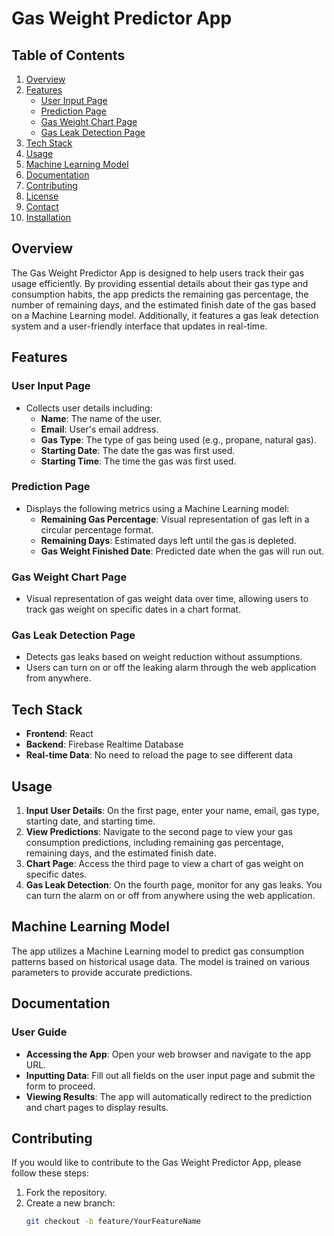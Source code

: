 # Gas Weight Predictor App

## Table of Contents

1. [Overview](#overview)
2. [Features](#features)
   - [User Input Page](#user-input-page)
   - [Prediction Page](#prediction-page)
   - [Gas Weight Chart Page](#gas-weight-chart-page)
   - [Gas Leak Detection Page](#gas-leak-detection-page)
3. [Tech Stack](#tech-stack)
4. [Usage](#usage)
5. [Machine Learning Model](#machine-learning-model)
6. [Documentation](#documentation)
7. [Contributing](#contributing)
8. [License](#license)
9. [Contact](#contact)
10. [Installation](#installation)

## Overview

The Gas Weight Predictor App is designed to help users track their gas usage efficiently. By providing essential details about their gas type and consumption habits, the app predicts the remaining gas percentage, the number of remaining days, and the estimated finish date of the gas based on a Machine Learning model. Additionally, it features a gas leak detection system and a user-friendly interface that updates in real-time.

## Features

### User Input Page
- Collects user details including:
  - **Name**: The name of the user.
  - **Email**: User's email address.
  - **Gas Type**: The type of gas being used (e.g., propane, natural gas).
  - **Starting Date**: The date the gas was first used.
  - **Starting Time**: The time the gas was first used.

### Prediction Page
- Displays the following metrics using a Machine Learning model:
  - **Remaining Gas Percentage**: Visual representation of gas left in a circular percentage format.
  - **Remaining Days**: Estimated days left until the gas is depleted.
  - **Gas Weight Finished Date**: Predicted date when the gas will run out.

### Gas Weight Chart Page
- Visual representation of gas weight data over time, allowing users to track gas weight on specific dates in a chart format.

### Gas Leak Detection Page
- Detects gas leaks based on weight reduction without assumptions.
- Users can turn on or off the leaking alarm through the web application from anywhere.

## Tech Stack

- **Frontend**: React
- **Backend**: Firebase Realtime Database
- **Real-time Data**: No need to reload the page to see different data

## Usage

1. **Input User Details**: On the first page, enter your name, email, gas type, starting date, and starting time.
2. **View Predictions**: Navigate to the second page to view your gas consumption predictions, including remaining gas percentage, remaining days, and the estimated finish date.
3. **Chart Page**: Access the third page to view a chart of gas weight on specific dates.
4. **Gas Leak Detection**: On the fourth page, monitor for any gas leaks. You can turn the alarm on or off from anywhere using the web application.

## Machine Learning Model

The app utilizes a Machine Learning model to predict gas consumption patterns based on historical usage data. The model is trained on various parameters to provide accurate predictions.

## Documentation

### User Guide
- **Accessing the App**: Open your web browser and navigate to the app URL.
- **Inputting Data**: Fill out all fields on the user input page and submit the form to proceed.
- **Viewing Results**: The app will automatically redirect to the prediction and chart pages to display results.

## Contributing

If you would like to contribute to the Gas Weight Predictor App, please follow these steps:

1. Fork the repository.
2. Create a new branch:
   ```bash
   git checkout -b feature/YourFeatureName
